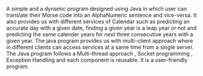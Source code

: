 A simple and a dynamic program designed using Java in which user can translate their Morse code into an AlphaNumeric sentence and vice-versa.
It also provides us with different services of Calendar such as predicting an accurate day with a given date, finding a given year is a leap year or not and predicting the same calender years for next three consecutive years with a given year.
The java program provides us with multi-client approach where in different clients can access services at a same time from a single server.
The Java program follows a Multi-thread approach , Socket programming , Exception Handling and each component is reusable. It is a user-friendly program.
